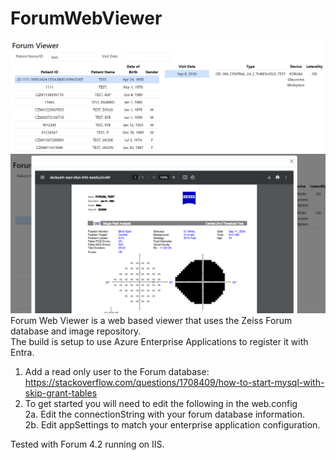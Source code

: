# ForumWebViewer

![Screenshot](https://github.com/kidscripter/Forum-Web-Viewer/blob/main/Screenshot.PNG?raw=true)  
![Screenshot](https://github.com/kidscripter/Forum-Web-Viewer/blob/1b3b7175831ee2fefd8f3f0b651c17c607bfd1bd/Screenshot%202024-10-29%20163028.png)  
Forum Web Viewer is a web based viewer that uses the Zeiss Forum database and image repository.  
The build is setup to use Azure Enterprise Applications to register it with Entra.  
  
1. Add a read only user to the Forum database: https://stackoverflow.com/questions/1708409/how-to-start-mysql-with-skip-grant-tables  
2. To get started you will need to edit the following in the web.config  
 2a. Edit the connectionString with your forum database information.  
 2b. Edit appSettings to match your enterprise application configuration.  
  
Tested with Forum 4.2 running on IIS.
